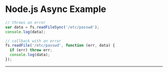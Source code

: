 # Node.js Async Example

```js
// throws an error
var data = fs.readFileSync('/etc/passwd');
console.log(data);

// callback with an error
fs.readFile('/etc/passwd', function (err, data) {
  if (err) throw err;
  console.log(data);
});
```

---
